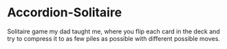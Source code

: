 # Accordion-Solitaire
Solitaire game my dad taught me, where you flip each card in the deck and try to compress it to as few piles as possible with different possible moves.
